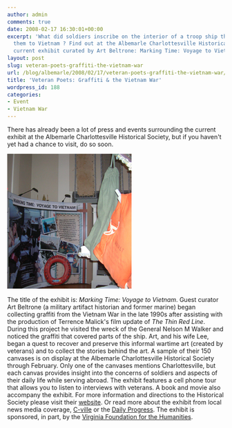 ```yaml
---
author: admin
comments: true
date: 2008-02-17 16:30:01+00:00
excerpt: 'What did soldiers inscribe on the interior of a troop ship that carried
  them to Vietnam ? Find out at the Albemarle Charlottesville Historical Society''s
  current exhibit curated by Art Beltrone: Marking Time: Voyage to Vietnam.....'
layout: post
slug: veteran-poets-graffiti-the-vietnam-war
url: /blog/albemarle/2008/02/17/veteran-poets-graffiti-the-vietnam-war/
title: 'Veteran Poets: Graffiti & the Vietnam War'
wordpress_id: 188
categories:
- Event
- Vietnam War
---
```


There has already been a lot of press and events surrounding the current exhibit at the Albemarle Charlottesville Historical Society, but if you haven't yet had a chance to visit, do so soon. 

![vietnamgraffitiexhibit.jpg](/wp-content/uploads/2008/02/vietnamgraffitiexhibit.jpg)

The title of the exhibit is: _Marking Time: Voyage to Vietnam_. Guest curator Art Beltrone (a military artifact historian and former marine) began collecting graffiti from the Vietnam War in the late 1990s after assisting with the production of Terrence Malick's film update of _The Thin Red Line_. During this project he visited the wreck of the General Nelson M Walker and noticed the graffiti that covered parts of the ship. Art, and his wife Lee, began a  quest to recover and preserve this informal wartime art (created by veterans) and to collect the stories behind the art. A  sample of their 150 canvases is on display at the Albemarle Charlottesville Historical Society through February. Only one of the canvases mentions Charlottesville, but each canvas provides insight into the concerns of soldiers and aspects of their daily life while serving abroad.  The exhibit features  a cell phone tour that allows you to listen to interviews with veterans. A book and movie also accompany the exhibit. For more information and directions to the Historical Society please visit their [website](http://albemarlehistory.org/current_exhibit.htm). Or read more about the exhibit from local news media coverage, [C-ville](http://www.c-ville.com/index.php?cat=1990507071411724&ShowArticle_ID=11430601080889207) or the [Daily Progress](http://www.dailyprogress.com/servlet/Satellite?pagename=CDP/MGArticle/CDP_BasicArticle&cid=1173354619907&c=MGArticle). The exhibit is sponsored, in part, by the [Virginia Foundation for the Humanities](http://www.virginiafoundation.org/).  
